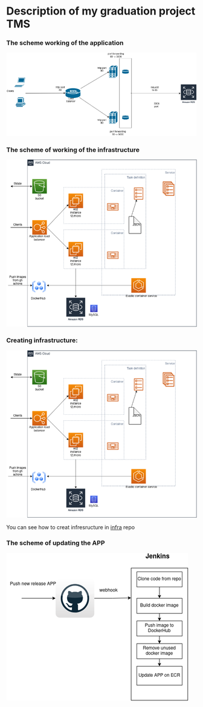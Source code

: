 # Description of my graduation project TMS


### The scheme working of the application

![Application scheme](https://github.com/sivin79/diplom_tms/blob/main/images/chema-works.png)


### The scheme of working of the infrastructure

![Infra scheme](https://github.com/sivin79/diplom_tms/blob/main/images/chema-infra_1.png)

### Creating infrastructure:

![Infrastrucure](https://github.com/sivin79/diplom_tms/blob/main/images/chema-infra_1.png)


You can see how to creat infresructure in [infra](https://github.com/sivin79/infra_diplom) repo

### The scheme of updating the APP

![Update APP](https://github.com/sivin79/diplom_tms/blob/main/images/update_APP.png)


